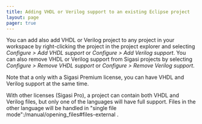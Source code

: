 ```yaml
---
title: Adding VHDL or Verilog support to an existing Eclipse project
layout: page 
pager: true
---
```


You can add also add VHDL or Verilog project to any project in your workspace by right-clicking the project in the project explorer and selecting *Configure > Add VHDL support* or *Configure > Add Verilog support*. You can also remove VHDL or Verilog support from Sigasi projects by selecting *Configure > Remove VHDL support* or *Configure > Remove Verilog support*.  

Note that a only with a Sigasi Premium license, you can have VHDL and Verilog support at the same time.

With other licenses (Sigasi Pro), a project can contain both VHDL and Verilog files, but only one of the languages will have full support. Files in the other language will be handled in "single file mode":/manual/opening_files#files-external .
